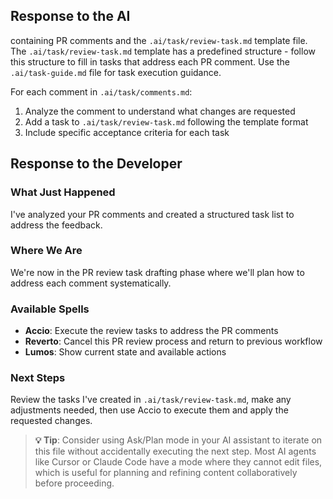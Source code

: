 ## Response to the AI

containing PR comments and the `.ai/task/review-task.md` template file. The `.ai/task/review-task.md` template has a predefined structure - follow this structure to fill in tasks that address each PR comment. Use the `.ai/task-guide.md` file for task execution guidance.

For each comment in `.ai/task/comments.md`:

1. Analyze the comment to understand what changes are requested
2. Add a task to `.ai/task/review-task.md` following the template format
3. Include specific acceptance criteria for each task

## Response to the Developer

### What Just Happened

I've analyzed your PR comments and created a structured task list to address the feedback.

### Where We Are

We're now in the PR review task drafting phase where we'll plan how to address each comment systematically.

### Available Spells

- **Accio**: Execute the review tasks to address the PR comments
- **Reverto**: Cancel this PR review process and return to previous workflow
- **Lumos**: Show current state and available actions

### Next Steps

Review the tasks I've created in `.ai/task/review-task.md`, make any adjustments needed, then use Accio to execute them and apply the requested changes.

> **💡 Tip**: Consider using Ask/Plan mode in your AI assistant to iterate on this file without accidentally executing the next step. Most AI agents like Cursor or Claude Code have a mode where they cannot edit files, which is useful for planning and refining content collaboratively before proceeding.
